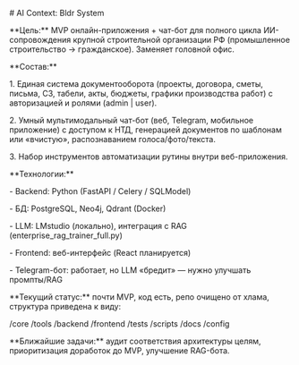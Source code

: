 \# AI Context: Bldr System



\*\*Цель:\*\* MVP онлайн-приложения + чат-бот для полного цикла ИИ-сопровождения крупной строительной организации РФ (промышленное строительство → гражданское). Заменяет головной офис.



\*\*Состав:\*\*

1\. Единая система документооборота (проекты, договора, сметы, письма, СЗ, табели, акты, бюджеты, графики производства работ) с авторизацией и ролями (admin | user).

2\. Умный мультимодальный чат-бот (веб, Telegram, мобильное приложение) с доступом к НТД, генерацией документов по шаблонам или «вчистую», распознаванием голоса/фото/текста.

3\. Набор инструментов автоматизации рутины внутри веб-приложения.



\*\*Технологии:\*\*  

\- Backend: Python (FastAPI / Celery / SQLModel)  

\- БД: PostgreSQL, Neo4j, Qdrant (Docker)  

\- LLM: LMstudio (локально), интеграция с RAG (enterprise\_rag\_trainer\_full.py)  

\- Frontend: веб-интерфейс (React планируется)  

\- Telegram-бот: работает, но LLM «бредит» — нужно улучшать промпты/RAG



\*\*Текущий статус:\*\* почти MVP, код есть, репо очищено от хлама, структура приведена к виду:

/core /tools /backend /frontend /tests /scripts /docs /config



\*\*Ближайшие задачи:\*\* аудит соответствия архитектуры целям, приоритизация доработок до MVP, улучшение RAG-бота.

